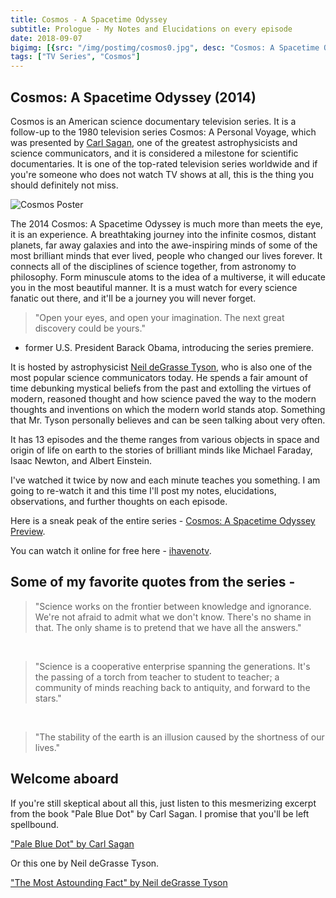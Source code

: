 ```yaml
---
title: Cosmos - A Spacetime Odyssey
subtitle: Prologue - My Notes and Elucidations on every episode
date: 2018-09-07
bigimg: [{src: "/img/postimg/cosmos0.jpg", desc: "Cosmos: A Spacetime Odyssey"}]
tags: ["TV Series", "Cosmos"]
---
```

## Cosmos: A Spacetime Odyssey (2014)
Cosmos is an American science documentary television series. It is a follow-up to the 1980 television series Cosmos: A Personal Voyage, which was presented by [Carl Sagan](https://en.wikipedia.org/wiki/Carl_Sagan), one of the greatest astrophysicists and science communicators, and it is considered a milestone for scientific documentaries. It is one of the top-rated television series worldwide and if you're someone who does not watch TV shows at all, this is the thing you should definitely not miss.

![Cosmos Poster](/img/cms.jpg)

The 2014 Cosmos: A Spacetime Odyssey is much more than meets the eye, it is an experience. A breathtaking journey into the infinite cosmos, distant planets, far away galaxies and into the awe-inspiring minds of some of the most brilliant minds that ever lived, people who changed our lives forever. It connects all of the disciplines of science together, from astronomy to philosophy. Form minuscule atoms to the idea of a multiverse, it will educate you in the most beautiful manner. It is a must watch for every science fanatic out there, and it'll be a journey you will never forget.

>"Open your eyes, and open your imagination. The next great discovery could be yours."        
- former U.S. President Barack Obama, introducing the series premiere.

It is hosted by astrophysicist [Neil deGrasse Tyson](https://en.wikipedia.org/wiki/Neil_deGrasse_Tyson), who is also one of the most popular science communicators today. He spends a fair amount of time debunking mystical beliefs from the past and extolling the virtues of modern, reasoned thought and how science paved the way to the modern thoughts and inventions on which the modern world stands atop. Something that Mr. Tyson personally believes and can be seen talking about very often.

It has 13 episodes and the theme ranges from various objects in space and origin of life on earth to the stories of brilliant minds like Michael Faraday, Isaac Newton, and Albert Einstein.  

I've watched it twice by now and each minute teaches you something. I am going to re-watch it and this time I'll post my notes, elucidations, observations, and further thoughts on each episode.

Here is a sneak peak of the entire series - [Cosmos: A Spacetime Odyssey Preview](https://www.youtube.com/watch?v=Fm4UV5_HsPA).

You can watch it online for free here - [ihavenotv](https://ihavenotv.com/series/cosmos-a-spacetime-odyssey).

## Some of my favorite quotes from the series -

>"Science works on the frontier between knowledge and ignorance. We're not afraid to admit what we don't know. There's no shame in that. The only shame is to pretend that we have all the answers."

<br>

>"Science is a cooperative enterprise spanning the generations. It's the passing of a torch from teacher to student to teacher; a community of minds reaching back to antiquity, and forward to the stars."

<br>

>"The stability of the earth is an illusion caused by the shortness of our lives."

## Welcome aboard
If you're still skeptical about all this, just listen to this mesmerizing excerpt from the book "Pale Blue Dot" by Carl Sagan. I promise that you'll be left spellbound.

 ["Pale Blue Dot" by Carl Sagan](https://www.youtube.com/watch?v=W5c59qUUnAY)

Or this one by Neil deGrasse Tyson.

["The Most Astounding Fact" by Neil deGrasse Tyson](https://www.youtube.com/watch?v=9D05ej8u-gU)

<br>
